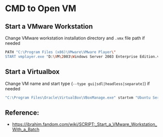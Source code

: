 # CMD to Open VM

## Start a VMware Workstation

Change VMware workstation installation directory and `.vmx` file path if needed

```sh
PATH "C:\Program Files (x86)\VMware\VMware Player\"
START vmplayer.exe "D:\VM\2003\Windows Server 2003 Enterprise Edition.vmx"
```

## Start a Virtualbox

Change VM name and start type (`--type gui|sdl|headless|separate]`) if needed

```sh
"C:\Program Files\Oracle\VirtualBox\VBoxManage.exe" startvm "Ubuntu Server" --type separate
```

## Reference:
- https://ibrahim.fandom.com/wiki/SCRIPT:_Start_a_VMware_Workstation_With_a_Batch
